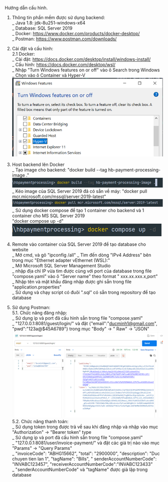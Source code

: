 Hướng dẫn cấu hình.</br>

1. Thông tin phần mềm được sử dụng backend:</br>
   _ Java 1.8: jdk-8u251-windows-x64 </br>
   _ Database: SQL Server 2019 </br>
   _ Docker: https://www.docker.com/products/docker-desktop/ <br/>
   _ Postman: https://www.postman.com/downloads/ <br/>

2. Cài đặt và cấu hình: </br>
   2.1 Docker: </br>
   _ Cài đặt: https://docs.docker.com/desktop/install/windows-install/ </br>
   _ Cấu hình: https://docs.docker.com/desktop/wsl/ </br>
   _ Nhập "Turn Windows features on or off" vào ô Search trong Windows </br>
   _ Chọn vào ô Container và Hyper-V </br>
   ![img_1.png](img_1.png) </br>
3. Host backend lên Docker </br>
   _ Tạo image cho backend: "docker build --tag hb-payment-processing-image ."<br/>
   ![img_2.png](img_2.png) <br/>
   _ Kéo image của SQL Server 2019 đã có sẵn về máy: "docker pull mcr.microsoft.com/mssql/server:2019-latest" <br/>
   ![img_3.png](img_3.png) <br/>
   _ Sử dụng docker compose để tạo 1 container cho backend và 1 container cho MS SQL Server 2019 <br/>
   "docker compose up -d" <br/>
   ![img_4.png](img_4.png) <br/>
4. Remote vào container của SQL Server 2019 để tạo database cho website <br/>
   _ Mở cmd, và gõ "ipconfig /all"
   _ Tìm đến dòng "IPv4 Address" bên trong mục "Ethernet adapter vEthernet (WSL):" <br/>
   _ Mở Microsoft SQL Server Management Studio <br/>
   _ nhập địa chỉ IP vừa tìm được cùng với port của database trong file "compose.yaml" vào ô "Server name" theo format "
   xxx.xx.xxx.x,port" <br/>
   _ Nhập tên và mật khẩu đăng nhập được ghi sẵn trong file "application.properties" </br>
   _ Sử dụng và chạy script có đuôi ".sql" có sẵn trong repository để tạo database </br>
5. Sử dụng Postman: </br>
   5.1. Chức năng đăng nhập: </br>
   _ Sử dụng ip và port đã cấu hình sẵn trong file "compose.yaml" </br>
   _  "127.0.0.1:8081/guest/login/" và đặt {"email":"ducminh1@gmail.com", "pwd":"123a@$45A6789"} trong mục "Body" -> "
   Raw" -> "JSON"</br>
   ![img_7.png](img_7.png) </br>
   5.2. Chức năng thanh toán: </br>
   _ Sử dụng token trong được trả về sau khi đăng nhập và nhập vào mục "Authorization" -> "Bearer token" type <br/>
   _ Sử dụng ip và port đã cấu hình sẵn trong file "compose.yaml" </br>
   _ "127.0.0.1:8081/user/invoice-payment/" và đặt các giá trị nào vào mục "Params" -> "Query Params" </br>
   _ "invoiceCode": "ABHG15662", "total": "2900000", "description": "Duc chuyen tien lan 1", "tagName": "Bills", "
   senderAccountNumberCode": "INVABC123457", "receiverAccountNumberCode":"INVABC123433" <br/>
   _ "senderAccountNumberCode" và "tagName" được giả lập trong database 
    
    
    
    
    
   